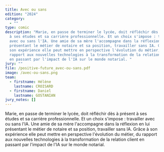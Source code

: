 ```yaml
---
title: Avec ou sans
edition: "2024"
category:
  - ""
type: comic
description: "Marie, en passe de terminer le lycée, doit réfléchir dès à présent
  à ses études et sa carrière professionnelle. Et un choix s'impose : travailler
  avec ou sans l'IA. Une amie de sa mère l'accompagne dans la réflexion en lui
  présentant le métier de notaire et sa position, travailler sans IA. Grâce à
  son expérience elle peut mettre en perspective l'évolution du métier, du
  rapport aux nouvelles technologies à la transformation de la relation client
  en passant par l'impact de l'IA sur le monde notarial. "
jury: ""
file: /positive-future_avec-ou-sans.pdf
image: /avec-ou-sans.png
team:
  - firstname: Hélène
    lastname: CROISARD
  - firstname: Daniel
    lastname: GOSTANIAN
jury_notes: []
---
```

Marie, en passe de terminer le lycée, doit réfléchir dès à présent à ses études et sa carrière professionnelle. Et un choix s'impose : travailler avec ou sans l'IA. Une amie de sa mère l'accompagne dans la réflexion en lui présentant le métier de notaire et sa position, travailler sans IA. Grâce à son expérience elle peut mettre en perspective l'évolution du métier, du rapport aux nouvelles technologies à la transformation de la relation client en passant par l'impact de l'IA sur le monde notarial.

